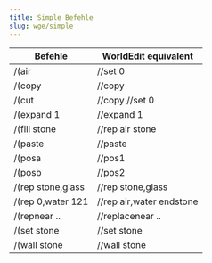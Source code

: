 ```yaml
---
title: Simple Befehle
slug: wge/simple
---
```


Befehle     | WorldEdit equivalent
----------- | --------------------
/(air       | //set 0
/(copy      | //copy
/(cut       | //copy //set 0
/(expand 1  | //expand 1
/(fill stone| //rep air stone
/(paste     | //paste
/(posa      | //pos1
/(posb      | //pos2
/(rep stone,glass | //rep stone,glass
/(rep 0,water 121 | //rep air,water endstone
/(repnear ..| //replacenear ..
/(set stone | //set stone
/(wall stone| //wall stone

